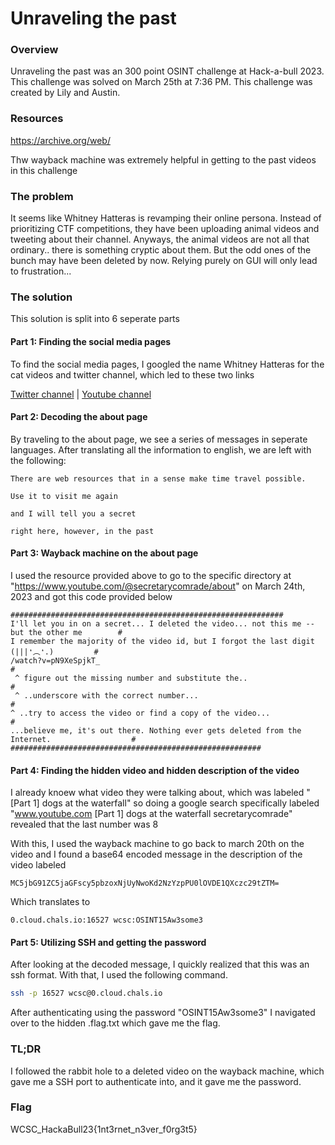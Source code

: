 # Unraveling the past

### Overview
Unraveling the past was an 300 point OSINT challenge at Hack-a-bull 2023. This challenge was solved on March 25th at 7:36 PM. This challenge was created by Lily and Austin.

### Resources
https://archive.org/web/

Thw wayback machine was extremely helpful in getting to the past videos in this challenge

### The problem
It seems like Whitney Hatteras is revamping their online persona. Instead of prioritizing CTF competitions, they have been uploading animal videos and tweeting about their channel. Anyways, the animal videos are not all that ordinary.. there is something cryptic about them. But the odd ones of the bunch may have been deleted by now. Relying purely on GUI will only lead to frustration...

### The solution
This solution is split into 6 seperate parts

#### Part 1: Finding the social media pages
To find the social media pages, I googled the name Whitney Hatteras for the cat videos and twitter channel, which led to these two links

[Twitter channel](https://twitter.com/WhitHatteras) | [Youtube channel](https://www.youtube.com/@secretarycomrade)

#### Part 2: Decoding the about page
By traveling to the about page, we see a series of messages in seperate languages. After translating all the information to english, we are left with the following:
``````text
There are web resources that in a sense make time travel possible.

Use it to visit me again

and I will tell you a secret

right here, however, in the past
``````

#### Part 3: Wayback machine on the about page
I used the resource provided above to go to the specific directory at "https://www.youtube.com/@secretarycomrade/about" on March 24th, 2023 and got this code provided below
``````text
#############################################################
I'll let you in on a secret... I deleted the video... not this me -- but the other me        #
I remember the majority of the video id, but I forgot the last digit       (|||❛︵❛.)         #
/watch?v=pN9XeSpjkT_                                                                         #
 ^ figure out the missing number and substitute the..                                        #
 ^ ..underscore with the correct number...                                                   #
^ ..try to access the video or find a copy of the video...                                   #
...believe me, it's out there. Nothing ever gets deleted from the Internet.                  #
########################################################
``````

#### Part 4: Finding the hidden video and hidden description of the video
I already knoew what video they were talking about, which was labeled "[Part 1] dogs at the waterfall" so doing a google search specifically labeled "www.youtube.com [Part 1] dogs at the waterfall secretarycomrade" revealed that the last number was 8

With this, I used the wayback machine to go back to march 20th on the video and I found a base64 encoded message in the description of the video labeled
``````text
MC5jbG91ZC5jaGFscy5pbzoxNjUyNwoKd2NzYzpPU0lOVDE1QXczc29tZTM=
``````

Which translates to
``````text
0.cloud.chals.io:16527 wcsc:OSINT15Aw3some3
``````

#### Part 5: Utilizing SSH and getting the password
After looking at the decoded message, I quickly realized that this was an ssh format. With that, I used the following command.
``````bash
ssh -p 16527 wcsc@0.cloud.chals.io
``````

After authenticating using the password "OSINT15Aw3some3" I navigated over to the hidden .flag.txt which gave me the flag.

### TL;DR
I followed the rabbit hole to a deleted video on the wayback machine, which gave me a SSH port to authenticate into, and it gave me the password.

### Flag
WCSC_HackaBull23{1nt3rnet_n3ver_f0rg3t5}

